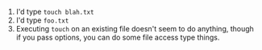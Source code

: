 1. I'd type `touch blah.txt`
2. I'd type `foo.txt`
3. Executing `touch` on an existing file doesn't seem to do anything, though if you pass options, you can do some 
file access type things.
 